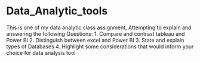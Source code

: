 # Data_Analytic_tools
This is one of my data analytic class assignment, 
Attempting to explain and answering the following Questions:
    1.	Compare and contrast tableau and Power Bi
    2.	Distinguish between excel and Power BI
    3.	State and explain types of Databases
    4.	Highlight some considerations that would inform your choice for data analysis tool
